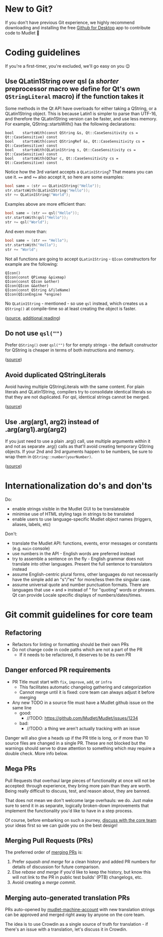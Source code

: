 # New to Git?
If you don't have previous Git experience, we highly recommend downloading and installing
the free [Github for Desktop](https://desktop.github.com) app to contribute code to Mudlet 🌟

# Coding guidelines

If you're a first-timer, you're excluded, we'll go easy on you :wink:

## Use QLatin1String over qsl (a *shorter* preprocessor macro we define for Qt's own `QStringLiteral` macro) if the function takes it

Some methods in the Qt API have overloads for either taking a QString, or a QLatin1String object.
This is because Latin1 is simpler to parse than UTF-16, and therefore the QLatin1String version can
be faster, and use less memory. For example, QString::startsWith() has the following declarations:

```
bool	startsWith(const QString &s, Qt::CaseSensitivity cs = Qt::CaseSensitive) const
bool	startsWith(const QStringRef &s, Qt::CaseSensitivity cs = Qt::CaseSensitive) const
bool	startsWith(QLatin1String s, Qt::CaseSensitivity cs = Qt::CaseSensitive) const
bool	startsWith(QChar c, Qt::CaseSensitivity cs = Qt::CaseSensitive) const
```

Notice how the 3rd variant accepts a `QLatin1String`? That means you can use it. `==` and `+=` also
accept it, so here are some examples:

```cpp
bool same = (str == QLatin1String("Hello"));
str.startsWith(QLatin1String("Hello"));
str += QLatin1String("World");
```

Examples above are more efficient than:

```cpp
bool same = (str == qsl("Hello"));
str.startsWith(qsl("Hello"));
str += qsl("World");
```

And even more than:

```cpp
bool same = (str == "Hello");
str.startsWith("Hello");
str += "World";
```

Not all functions are going to accept `QLatin1String` - `QIcon` constructors for example are the following:

```
QIcon()
QIcon(const QPixmap &pixmap)
QIcon(const QIcon &other)
QIcon(QIcon &&other)
QIcon(const QString &fileName)
QIcon(QIconEngine *engine)
```

No `QLatin1String` - mentioned - so use `qsl` instead, which creates us a `QString()` at compile-time so at least creating the object is faster.

([source](http://blog.qt.io/blog/2014/06/13/qt-weekly-13-qsl/),
 [additional reading](https://woboq.com/blog/qsl.html))

## Do not use ``qsl("")``

Prefer ``QString()`` over ``qsl("")`` for  for empty strings - the default constructor
for QString is cheaper in terms of both instructions and memory.

([source](http://blog.qt.io/blog/2014/06/13/qt-weekly-13-qsl/))

## Avoid duplicated QStringLiterals

Avoid having multiple QStringLiterals with the same content. For plain literals and QLatin1String, compilers
try to consolidate identical literals so that they are not duplicated. For qsl, identical strings
cannot be merged.

([source](http://blog.qt.io/blog/2014/06/13/qt-weekly-13-qsl/))

## Use .arg(arg1, arg2) instead of .arg(arg1).arg(arg2)

If you just need to use a plain .arg() call, use multiple arguments within it and not as separate .arg() calls as that'll avoid creating temporary QString objects. If your 2nd and 3rd arguments happen to be numbers, be sure to wrap them in  `QString::number(yourNumber)`.

([source](https://meetingcpp.com/tl_files/mcpp/2015/talks/Marc-Mutz-MC++15-Effective-Qt.pdf))

# Internationalization do's and don'ts

Do:
* enable strings visible in the Mudlet GUI to be translateable
* minimise use of HTML styling tags in strings to be translated
* enable users to use language-specific Mudlet object names (triggers, aliases, labels, etc)

Don't:
* translate the Mudlet API: functions, events, error messages or constants (e.g. `main` console)
* use numbers in the API - English words are preferred instead
* try to assemble a sentence on the fly - English grammar does not translate into other languages. Present the full sentence to translators instead
* assume English-centric plural forms, other languages do not necessarily have the simple add an "s"/"es" for more/less then the singular case.
* assume universal quote and number punctuation formats. There are languages that use « and » instead of " for "quoting" words or phrases. Qt can provide Locale specific displays of numbers/dates/times.

# Git commit guidelines for core team

## Refactoring

* Refactors for linting or formatting should be their own PRs
* Do not change code in code paths which are not a part of the PR
  * If it needs to be refactored, it deserves to be its own PR

## Danger enforced PR requirements

* PR Title must start with `fix`, `improve`, `add`, or `infra`
  * This facilitates automatic changelog gathering and categorization
  * Cannot merge until it is fixed: core team can always adjust it before merging
* Any new TODO in a source file must have a Mudlet github issue on the same line
  * good:
    * //TODO: https://github.com/Mudlet/Mudlet/issues/1234
  * bad:
    * //TODO: a thing we aren't actually tracking with an issue

Danger will also give a heads up if the PR title is long, or if more than 10 source files are changed in a single PR. These are not blocked but the warnings should serve to draw attention to something which may require a double check. More info below.

## Mega PRs

Pull Requests that overhaul large pieces of functionality at once will not be accepted: through experience, they bring more pain than they are worth. Being really difficult to discuss, test, and reason about, they are banned.

That does not mean we don't welcome large overhauls: we do. Just make sure to send it in as separate, logically broken-down improvements that implement the functionality you'd like to have in a step process.

Of course, before embarking on such a journey, [discuss with the core team](https://discord.gg/kuYvMQ9) your ideas first so we can guide you on the best design!

## Merging Pull Requests (PRs)

The preferred order of [merging PRs](https://help.github.com/articles/about-pull-request-merges/) is:
1. Prefer _squash and merge_ for a clean history and added PR numbers for details of discussion for future comparison.
2. Else _rebase and merge_ if you'd like to keep the history, but know this will not link to the PR in public test builds' (PTB) changelogs, etc.
3. Avoid creating a _merge commit_.

## Merging auto-generated translation PRs

PRs auto-opened by [mudlet-machine-account](https://github.com/mudlet-machine-account) with new translation strings can be approved and merged right away by anyone on the core team.

The idea is to use Crowdin as a single source of truth for translation - if there's an issue with a translation, let's discuss it in Crowdin.
